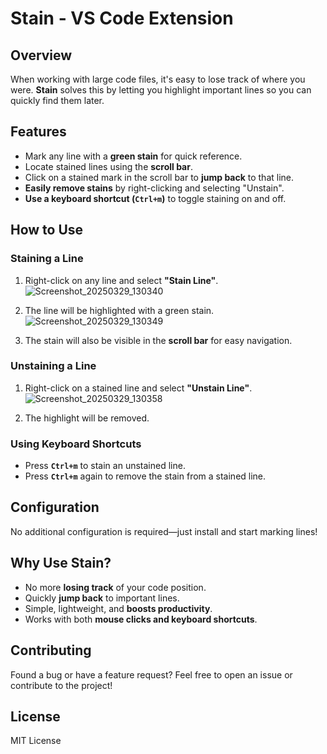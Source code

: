 # Stain - VS Code Extension

## Overview
When working with large code files, it's easy to lose track of where you were. **Stain** solves this by letting you highlight important lines so you can quickly find them later.

## Features
- Mark any line with a **green stain** for quick reference.
- Locate stained lines using the **scroll bar**.
- Click on a stained mark in the scroll bar to **jump back** to that line.
- **Easily remove stains** by right-clicking and selecting "Unstain".
- **Use a keyboard shortcut (`Ctrl+m`)** to toggle staining on and off.

## How to Use

### Staining a Line
1. Right-click on any line and select **"Stain Line"**.
   ![Screenshot_20250329_130340](https://github.com/user-attachments/assets/c9746926-9323-4a49-8ca8-dd1d16bc655d)
3. The line will be highlighted with a green stain.
   ![Screenshot_20250329_130349](https://github.com/user-attachments/assets/b845556a-381a-4796-b914-1ac1927754ec)

5. The stain will also be visible in the **scroll bar** for easy navigation.
### Unstaining a Line
1. Right-click on a stained line and select **"Unstain Line"**. 
   ![Screenshot_20250329_130358](https://github.com/user-attachments/assets/233fedfa-7cfb-42a0-a570-e0e6e9a42d47)

   
3. The highlight will be removed.

### Using Keyboard Shortcuts
- Press **`Ctrl+m`** to stain an unstained line.
- Press **`Ctrl+m`** again to remove the stain from a stained line.


## Configuration
No additional configuration is required—just install and start marking lines!

## Why Use Stain?
- No more **losing track** of your code position.
- Quickly **jump back** to important lines.
- Simple, lightweight, and **boosts productivity**.
- Works with both **mouse clicks and keyboard shortcuts**.

## Contributing
Found a bug or have a feature request? Feel free to open an issue or contribute to the project!

## License
MIT License
